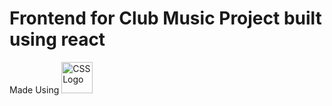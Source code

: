 # Frontend for Club Music Project built using react
 Made Using <img src="https://cdn.worldvectorlogo.com/logos/react-2.svg" alt="CSS Logo" width="50" height="50"/>
